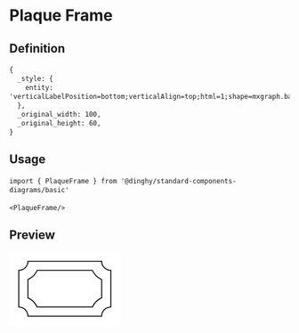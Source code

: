# Plaque Frame

## Definition

```
{
  _style: { 
    entity: 'verticalLabelPosition=bottom;verticalAlign=top;html=1;shape=mxgraph.basic.plaque_frame;dx=10;whiteSpace=wrap;',
  },
  _original_width: 100,
  _original_height: 60,
}
```

## Usage

```
import { PlaqueFrame } from '@dinghy/standard-components-diagrams/basic'

<PlaqueFrame/>
```

## Preview

<img src="./plaque-frame.png" width="200"/>
